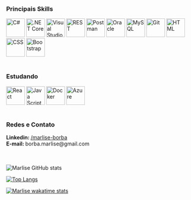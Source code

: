 <h3>Principais Skills</h3>
<div>
  <img height="50" src="https://user-images.githubusercontent.com/25181517/121405384-444d7300-c95d-11eb-959f-913020d3bf90.png" alt="C#" title="C#" />
	<img height="50" src="https://user-images.githubusercontent.com/25181517/121405754-b4f48f80-c95d-11eb-8893-fc325bde617f.png" alt=".NET Core" title=".NET Core"/>
  <img height="50" src="https://skillicons.dev/icons?i=visualstudio" alt="Visual Studio" title="Visual Studio"/>
	<img height="50" src="https://user-images.githubusercontent.com/25181517/192107858-fe19f043-c502-4009-8c47-476fc89718ad.png" alt="REST" title="REST"/>
  <img height="50" src="https://user-images.githubusercontent.com/25181517/192109061-e138ca71-337c-4019-8d42-4792fdaa7128.png" alt="Postman" title="Postman"/>
  <img height="50" src="https://www.techasoft.com/debug/img/oracle.png" alt="Oracle" title="Oracle"/>
  <img height="50" src="https://user-images.githubusercontent.com/25181517/183896128-ec99105a-ec1a-4d85-b08b-1aa1620b2046.png" alt="MySQL" title="MySQL"/>
	<img height="50" src="https://user-images.githubusercontent.com/25181517/192108372-f71d70ac-7ae6-4c0d-8395-51d8870c2ef0.png" alt="Git" title="Git"/>
  <img height="50" src="https://skillicons.dev/icons?i=html" alt="HTML" title="HTML"/>
  <img height="50" src="https://skillicons.dev/icons?i=css" alt="CSS" title="CSS"/>
	<img height="50" src="https://user-images.githubusercontent.com/25181517/183898054-b3d693d4-dafb-4808-a509-bab54cf5de34.png" alt="Bootstrap" title="Bootstrap"/>
</div>
<br/>
<h3>Estudando</h3>
<div>
  <img height="50" src="https://user-images.githubusercontent.com/25181517/183897015-94a058a6-b86e-4e42-a37f-bf92061753e5.png" alt="React" title="React"/>
  <img height="50" src="https://skillicons.dev/icons?i=js" alt="Java Script" title="JavaScript"/>
  <img height="50" src="https://skillicons.dev/icons?i=docker" alt="Docker" title="Docker"/>
  <img height="50" src="https://skillicons.dev/icons?i=azure" alt="Azure" title="Azure"/>
</div>
<br/>

<h3>Redes e Contato</h3>
<b>Linkedin: </b><a href="https://www.linkedin.com/in/marlise-borba/"> /marlise-borba</a>
<br/>
<b>E-mail: </b>borba.marlise@gmail.com

<br/>
<br/>
<br/>

![Marlise GitHub stats](https://github-readme-stats.vercel.app/api?username=marliseborba&theme=panda&show_icons=true&hide_rank=true&include_all_commits=true)

[![Top Langs](https://github-readme-stats.vercel.app/api/top-langs/?username=marliseborba&langs_count=20&theme=panda&layout=compact)](https://github.com/marliseborba/github-readme-stats)

[![Marlise wakatime stats](https://github-readme-stats.vercel.app/api/wakatime?username=marliseborba&theme=panda&layout=compact&hide=objective-c,gdscript3,swig,ca65%20assembler,assembly,prolog,binary,gdscript3,other)](https://github.com/marliseborba/github-readme-stats)
<br>
